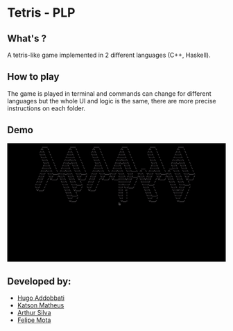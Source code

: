 # Tetris - PLP 

## What's ?

A tetris-like game implemented in 2 different languages (C++, Haskell).

## How to play 

The game is played in terminal and commands can change for different languages but the whole UI and logic is the same, there
are more precise instructions on each folder.

## Demo

![](tetris.gif)

## Developed by:

* [Hugo Addobbati](https://github.com/hugoaddobbati)
* [Katson Matheus](https://github.com/katson1)
* [Arthur Silva](https://github.com/arthur1silva)
* [Felipe Mota](https://github.com/fmota0)
